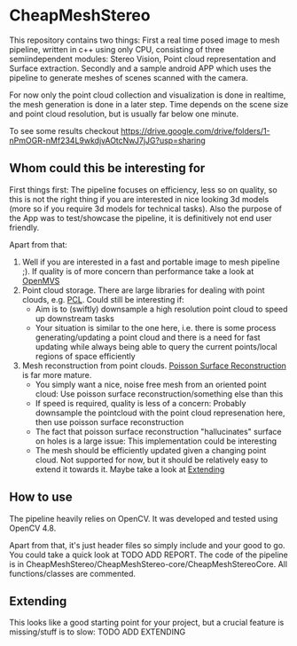 # CheapMeshStereo
This repository contains two things: First a real time posed image to mesh pipeline, written in c++ using only CPU, consisting of three semiindependent modules: Stereo Vision, Point cloud representation and Surface extraction. Secondly and a sample android APP which uses the pipeline to generate meshes of scenes scanned with the camera.

For now only the point cloud collection and visualization is done in realtime, the mesh generation is done in a later step. Time depends on the scene size and point cloud resolution, but is usually far below one minute.

To see some results checkout https://drive.google.com/drive/folders/1-nPmOGR-nMf234L9wkdjvAOtcNwJ7jJG?usp=sharing

## Whom could this be interesting for

First things first: The pipeline focuses on efficiency, less so on quality, so this is not the right thing if you are interested in nice looking 3d models (more so if you require 3d models for technical tasks). 
Also the purpose of the App was to test/showcase the pipeline, it is definitively not end user friendly. 

Apart from that:

1. Well if you are interested in a fast and portable image to mesh pipeline ;). If quality is of more concern than performance take a look at [OpenMVS](https://github.com/cdcseacave/openMVS)
2. Point cloud storage. There are large libraries for dealing with point clouds, e.g. [PCL](https://github.com/PointCloudLibrary/pcl). Could still be interesting if:
    - Aim is to (swiftly) downsample a high resolution point cloud to speed up downstream tasks
    - Your situation is similar to the one here, i.e. there is some process generating/updating a point cloud and there is a need for fast updating while always being able to query the current points/local regions of space efficiently
3. Mesh reconstruction from point clouds. [Poisson Surface Reconstruction](https://github.com/mkazhdan/PoissonRecon) is far more mature.
    - You simply want a nice, noise free mesh from an oriented point cloud: Use poisson surface reconstruction/something else than this
    - If speed is required, quality is less of a concern: Probably downsample the pointcloud with the point cloud represenation here, then use poisson surface reconstruction
    - The fact that poisson surface reconstruction "hallucinates" surface on holes is a large issue: This implementation could be interesting
    - The mesh should be efficiently updated given a changing point cloud. Not supported for now, but it should be relatively easy to extend it towards it. Maybe take a look at [Extending](#extending)
  
## How to use

The pipeline heavily relies on OpenCV. It was developed and tested using OpenCV 4.8. 

Apart from that, it's just header files so simply include and your good to go. You could take a quick look at TODO ADD REPORT. 
The code of the pipeline is in CheapMeshStereo/CheapMeshStereo-core/CheapMeshStereoCore. All functions/classes are commented. 

## Extending

This looks like a good starting point for your project, but a crucial feature is missing/stuff is to slow: TODO ADD EXTENDING
